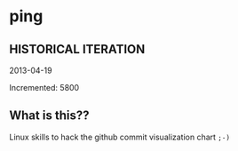 # ping

## HISTORICAL ITERATION
2013-04-19

Incremented: 5800

## What is this?? 
Linux skills to hack the github commit visualization chart `;-)`
